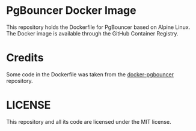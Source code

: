 # PgBouncer Docker Image

This repository holds the Dockerfile for PgBouncer based on Alpine Linux.  
The Docker image is available through the GitHub Container Registry.

# Credits

Some code in the Dockerfile was taken from the [docker-pgbouncer](https://github.com/edoburu/docker-pgbouncer) repository.

# LICENSE

This repository and all its code are licensed under the MIT license.
